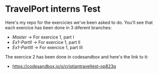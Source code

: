 # TravelPort interns Test

Here's my repo for the exercicies we've been asked to do. You'll see that each exercice has been done in 3 diferent branches:

 - *Master* -> For exercice 1, part I
 - *Ex1-PartII* -> For exercice 1, part II
 - *Ex1-PartIII* -> For exercice 1, part III
 
 The exercice 2 has been done in codesandbox and here's the link to it:
 
  - https://codesandbox.io/s/cristiantraveltest-op823q
